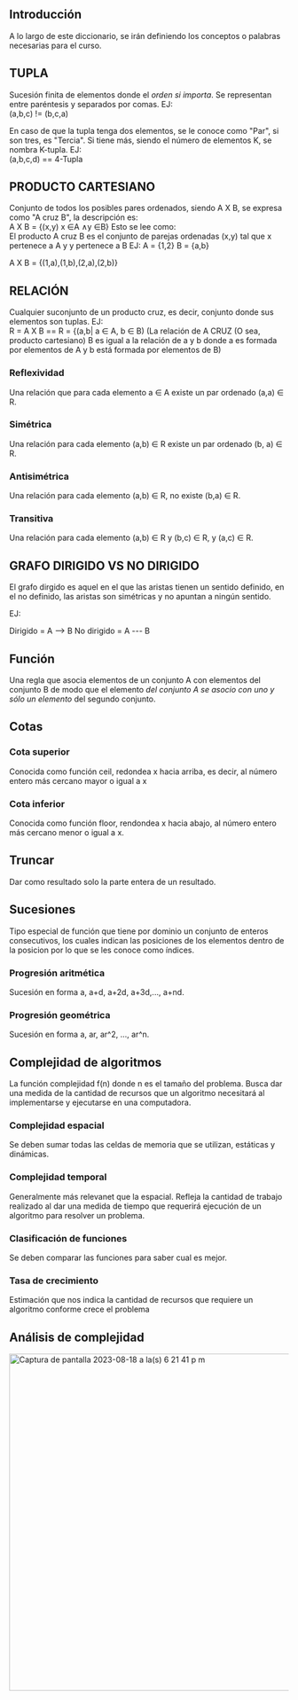 ## Introducción
A lo largo de este diccionario, se irán definiendo los 
conceptos o palabras necesarias para el curso.


## TUPLA
Sucesión finita de elementos donde el *orden si importa*. 
Se representan entre paréntesis y separados por comas. 
EJ:  
(a,b,c) != (b,c,a)

En caso de que la tupla tenga dos elementos, se le conoce 
como "Par", si son tres, es "Tercia". Si tiene más, siendo 
el número de elementos K, se nombra K-tupla.
EJ:  
(a,b,c,d) == 4-Tupla


## PRODUCTO CARTESIANO
Conjunto de todos los posibles pares ordenados, siendo A X 
B, se expresa como "A cruz B", la descripción es:  
A X B = {(x,y) x ∈A ∧y ∈B}
Esto se lee como:  
El producto A cruz B es el conjunto de parejas ordenadas 
(x,y) tal que x pertenece a A y y pertenece a B
EJ:
A = {1,2}
B = {a,b}

A X B = {(1,a),(1,b),(2,a),(2,b)}


##  RELACIÓN
Cualquier suconjunto de un producto cruz, es decir, 
conjunto donde sus elementos son tuplas.
EJ:  
R = A X B == R = {(a,b| a ∈ A, b ∈ B) 
(La relación de A CRUZ (O sea, producto cartesiano) B es 
igual a la relación de a y b donde a es formada por 
elementos de A y b está formada por elementos de B)

### Reflexividad
Una relación que para cada elemento a ∈ A existe un par ordenado (a,a) ∈ R.

### Simétrica
Una relación para cada elemento (a,b) ∈ R existe un par ordenado (b, a) ∈ R.

### Antisimétrica
Una relación para cada elemento (a,b) ∈ R, no existe (b,a) ∈ R. 

### Transitiva
Una relación para cada elemento (a,b) ∈ R y (b,c) ∈ R, y (a,c) ∈ R.


## GRAFO DIRIGIDO VS NO DIRIGIDO
El grafo dirgido es aquel en el que las aristas tienen un 
sentido definido, en el no definido, las aristas son 
simétricas y no apuntan a ningún sentido.

EJ:  

Dirigido = A --> B
No dirigido = A --- B

## Función
Una regla que asocia elementos de un conjunto A con elementos del conjunto B de modo que el elemento *del conjunto A se asocio con uno y sólo un elemento* del segundo conjunto.  


## Cotas

### Cota superior
Conocida como función ceil, redondea x hacia arriba, es decir, al número entero más cercano mayor o igual a x

### Cota inferior
Conocida como función floor, rendondea x hacia abajo, al número entero más cercano menor o igual a x.

## Truncar
Dar como resultado solo la parte entera de un resultado.

## Sucesiones
Tipo especial de función que tiene por dominio un conjunto de enteros consecutivos, los cuales indican las posiciones de los elementos dentro de la posicion por lo que se les conoce como índices.

### Progresión aritmética
Sucesión en forma a, a+d, a+2d, a+3d,..., a+nd.

### Progresión geométrica
Sucesión en forma a, ar, ar^2, ..., ar^n.

## Complejidad de algoritmos
La función complejidad f(n) donde n es el tamaño del problema. Busca dar una medida de la cantidad de recursos que un algoritmo necesitará al implementarse y ejecutarse en una computadora.

### Complejidad espacial
Se deben sumar todas las celdas de memoria que se utilizan, estáticas y dinámicas.

### Complejidad temporal
Generalmente más relevanet que la espacial. Refleja la cantidad de trabajo realizado al dar una medida de tiempo que requerirá ejecución de un algoritmo para resolver un problema.

### Clasificación de funciones
Se deben comparar las funciones para saber cual es mejor.

### Tasa de crecimiento
Estimación que nos indica la cantidad de recursos que requiere un algoritmo conforme crece el problema

## Análisis de complejidad

<img width="608" alt="Captura de pantalla 2023-08-18 a la(s) 6 21 41 p m" src="https://github.com/XxGonanxX/TC2038/assets/89163839/ac0800c3-7cce-4354-b9c3-215150abffaa">


